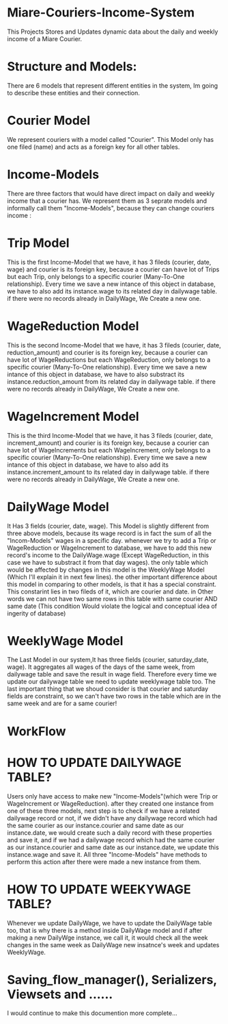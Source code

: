 # Miare-Couriers-Income-System
This Projects Stores and Updates dynamic data about the daily and weekly income of a Miare Courier. 

# Structure and Models:
There are 6 models that represent different entities in the system,
Im going to describe these entities and their connection. 

# Courier Model
We represent couriers with a model called "Courier".
This Model only has one filed (name) and acts as a foreign key for all other tables.

# Income-Models
There are three factors that would have direct impact on daily and weekly income that a courier has.
We represent them as 3 seprate models and informally call them "Income-Models", because they can change couriers income :

# Trip Model
This is the first Income-Model that we have, it has 3 fileds (courier, date, wage) and courier is its foreign key, because a courier can have lot of Trips
but each Trip, only belongs to a specific courier (Many-To-One relationship). Every time we save a new intance of this object in database, we have to also add its instance.wage to its related day in dailywage table. if there were no records already in DailyWage, We Create a new one.

# WageReduction Model
This is the second Income-Model that we have, it has 3 fileds (courier, date, reduction_amount) and courier is its foreign key, because a courier can have lot of
WageReductions but each WageReduction, only belongs to a specific courier (Many-To-One relationship). Every time we save a new intance of this object in database, we have to also substract its instance.reduction_amount from its related day in dailywage table. if there were no records already in DailyWage, We Create a new one.

# WageIncrement Model
This is the third Income-Model that we have, it has 3 fileds (courier, date, increment_amount) and courier is its foreign key, because a courier can have lot of
WageIncrements but each WageIncrement, only belongs to a specific courier (Many-To-One relationship). Every time we save a new intance of this object in database, we have to also add its instance.increment_amount to its related day in dailywage table. if there were no records already in DailyWage, We Create a new one.

# DailyWage Model
It Has 3 fields (courier, date, wage). This Model is slightly different from three above models, because its wage record is in fact the sum of all the "Incom-Models" wages in a specific day. whenever we try to add a Trip or WageReduction or WageIncrement to database, we have to add this new record's income to the DailyWage.wage (Except WageReduction, in this case we have to substract it from that day wages). 
the only table which would be affected by changes in this model is the WeeklyWage Model (Which I'll explain it in next few lines). the other important difference about this model in comparing to other models, is that it has a special constraint.
This constarint lies in two fileds of it, which are courier and date. in Other words we can not have two same rows in this table with same courier AND same date (This condition Would violate the logical and conceptual idea of ingerity of database) 

# WeeklyWage Model
The Last Model in our system,It has three fields (courier, saturday_date, wage). It aggregates all wages of the days of the same week, from dailywage table and save the result in wage field. Therefore every time we update our dailywage table we need to update weeklywage table too. The last important thing that we shoud consider is that courier and saturday fields are constraint, so we can't have two rows in the table which are in the same week and are for a same courier!


# WorkFlow
# HOW TO UPDATE DAILYWAGE TABLE?
Users only have access to make new "Income-Models"(which were Trip or WageIncrement or WageReduction). after they created one instance from one of these three 
models, next step is to check if we have a related dailywage record or not, if we didn't have any dailywage record which had the same courier as our instance.courier and same date as our instance.date, we would create such a daily record with these properties and save it, and if we had a dailywage record which had the same courier as our instance.courier and same date as our instance.date, we update this instance.wage and save it. All three "Income-Models" have methods to perform this action after there were made a new instance from them.

# HOW TO UPDATE WEEKYWAGE TABLE?
Whenever we update DailyWage, we have to update the DailyWage table too, that is why there is a method inside DailyWage model and if after making a new DailyWge instance, we call it, it would check all the week changes in the same week as DailyWage new insatnce's week and updates WeeklyWage.

# Saving_flow_manager(), Serializers, Viewsets and ......
I would continue to make this documention more complete...
